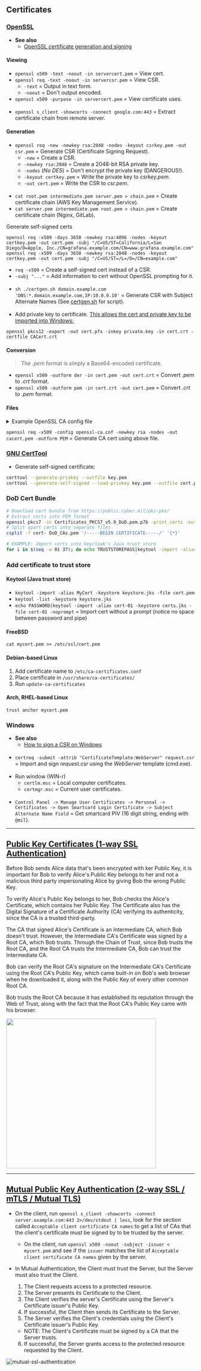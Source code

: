 ## Certificates

### [OpenSSL](https://www.openssl.org/docs/)

- **See also**
  - [OpenSSL certificate generation and signing](https://stackoverflow.com/questions/21297139/how-do-you-sign-a-certificate-signing-request-with-your-certification-authority)

#### Viewing

- `openssl x509 -text -noout -in servercert.pem` = View cert.
- `openssl req -text -noout -in servercsr.pem` = View CSR.
  - `-text` = Output in text form.
  - `-noout` = Don't output encoded.
- `openssl x509 -purpose -in servercert.pem` = View certificate uses.
<br><br>
- `openssl s_client -showcerts -connect google.com:443` = Extract certificate chain from remote server.

#### Generation

- `openssl req -new -newkey rsa:2048 -nodes -keyout csrkey.pem -out csr.pem` = Generate CSR (Certificate Signing Request).
  - `-new` = Create a CSR.
  - `-newkey rsa:2048` = Create a 2048-bit RSA private key.
  - `-nodes` (*No DES*) = Don't encrypt the private key (DANGEROUS!).
  - `-keyout certkey.pem` = Write the private key to *csrkey.pem*.
  - `-out cert.pem` = Write the CSR to *csr.pem*.
<br><br>
- `cat root.pem intermediate.pem server.pem > chain.pem` = Create certificate chain (AWS Key Management Service).
- `cat server.pem intermediate.pem root.pem > chain.pem` = Create certificate chain (Nginx, GitLab).

Generate self-signed certs
```
openssl req -x509 -days 3650 -newkey rsa:4096 -nodes -keyout certkey.pem -out cert.pem -subj "/C=US/ST=California/L=San Diego/O=Apple, Inc./CN=grafana.example.com/CN=www.grafana.example.com"
openssl req -x509 -days 3650 -newkey rsa:2048 -nodes -keyout certkey.pem -out cert.pem -subj "/C=US/ST=/L=/O=/CN=example.com"
```
- `req -x509`   = Create a self-signed cert instead of a CSR.
- `-subj "..."` = Add information to cert without OpenSSL prompting for it.
<br><br>
- `sh ./certgen.sh domain.example.com 'DNS:*.domain.example.com,IP:10.0.0.10'` = Generate CSR with Subject Alternate Names
                                                                               (See [certgen.sh](certgen.sh) for script).
<br><br>
- Add private key to certificate. [This allows the cert and private key to be imported into Windows:](https://security.stackexchange.com/questions/25996/how-to-import-a-private-key-in-windows)
```
openssl pkcs12 -export -out cert.pfx -inkey private.key -in cert.crt -certfile CACert.crt
```

#### Conversion

> The *.pem* format is simply a Base64-encoded certificate.
- `openssl x509 -outform der -in cert.pem -out cert.crt` = Convert *.pem* to *.crt* format.
- `openssl x509 -outform pem -in cert.crt -out cert.pem` = Convert *.crt* to *.pem* format.


#### Files

<details>
  <summary>Example OpenSSL CA config file</summary>

```ini
HOME            = .
RANDFILE        = $ENV::HOME/.rnd

[ ca ]
default_ca       = CA_default   # The default ca section

[ CA_default ]
default_days     = 365           # How long to certify for
default_md       = sha256        # Use public key default MD
preserve         = no            # Keep passed DN ordering
x509_extensions  = ca_extensions # The extensions to add to the cert
email_in_dn      = no            # Don't concat the email in the DN
copy_extensions  = copy          # Required to copy SANs from CSR to cert

[ req ]
default_bits       = 4096
default_keyfile    = cakey.pem
distinguished_name = ca_distinguished_name
x509_extensions    = ca_extensions
string_mask        = utf8only

[ ca_distinguished_name ]
countryName             = Country Name (2 letter code)
stateOrProvinceName     = State or Province Name (full name)
localityName            = Locality Name (eg, city)
organizationName        = Organization Name (eg, company)
organizationalUnitName  = Organizational Unit (eg, division)
commonName              = Common Name (e.g. server FQDN or YOUR name)
emailAddress            = Email Address

[ ca_extensions ]
subjectKeyIdentifier   = hash
authorityKeyIdentifier = keyid:always, issuer
basicConstraints       = critical, CA:true
keyUsage               = keyCertSign, cRLSign
```
</details>

`openssl req -x509 -config openssl-ca.cnf -newkey rsa -nodes -out cacert.pem -outform PEM` = Generate CA cert using above file.

### [GNU CertTool](https://gnutls.org/manual/html_node/certtool-Invocation.html)

- Generate self-signed certificate:
```bash
certtool --generate-privkey --outfile key.pem
certtool --generate-self-signed --load-privkey key.pem --outfile cert.pem
```
### DoD Cert Bundle

```bash
# Download cert bundle from https://public.cyber.mil/pki-pke/
# Extract certs into PEM format
openssl pkcs7 -in Certificates_PKCS7_v5.9_DoD.pem.p7b -print_certs -out DoD_CAs.pem
# Split apart certs into separate files
csplit -f cert- DoD_CAs.pem '/-----BEGIN CERTIFICATE-----/' '{*}'

# EXAMPLE: Import certs into keycloak's Java trust store
for i in $(seq -w 01 37); do echo TRUSTSTOREPASS|keytool -import -alias "cert-${i}" -keystore certs.jks -file "cert-${i}" -noprompt; done
```

### Add certificate to trust store

#### Keytool (Java trust store)
- `keytool -import -alias MyCert -keystore keystore.jks -file cert.pem`
- `keytool -list -keystore keystore.jks`
- `echo PASSWORD|keytool -import -alias cert-01 -keystore certs.jks -file cert-01 -noprompt` = Import cert without a prompt (notice no space between password and pipe)

#### FreeBSD
`cat mycert.pem >> /etc/ssl/cert.pem`

#### Debian-based Linux
1. Add certificate name to `/etc/ca-certificates.conf`
2. Place certificate in `/usr/share/ca-certificates/`
3. Run `update-ca-certificates`

#### Arch, RHEL-based Linux
`trust anchor mycert.pem`

### Windows
- **See also**
  - [How to sign a CSR on Windows](https://docs.aws.amazon.com/cloudhsm/latest/userguide/win-ca-sign-csr.html)
<br><br>
- `certreq -submit -attrib "CertificateTemplate:WebServer" request.csr` = Import and sign *request.csr* using the *WebServer* template (cmd.exe).
<br><br>
- Run window (WIN-r)
  - `certlm.msc` = Local computer certificates.
  - `certmgr.msc` = Current user certificates.
<br><br>
- `Control Panel -> Manage User Certificates -> Personal -> Certificates -> Open Smartcard Login Certificate -> Subject Alternate Name Field` = Get smartcard PIV (16 digit string, ending with `@mil`).

---
## [Public Key Certificates (1-way SSL Authentication)](https://strongarm.io/blog/how-https-works/)

Before Bob sends Alice data that's been encrypted with ker Public Key, it is important for Bob to verify Alice's
Public Key belongs to her and not a malicious third party impersonating Alice by giving Bob the wrong Public Key.

To verify Alice's Public Key belongs to her, Bob checks the Alice's Certificate, which contains her Public Key.
The Certificate also has the Digital Signature of a Certificate Authority (CA) verifying its authenticity, since
the CA is a trusted third-party.

The CA that signed Alice's Certificate is an Intermediate CA, which Bob doesn't trust. However, the Intermediate
CA's Certificate was signed by a Root CA, which Bob trusts. Through the Chain of Trust, since Bob trusts the Root
CA, and the Root CA trusts the Intermediate CA, Bob can trust the Intermediate CA.

Bob can verify the Root CA's signature on the Intermediate CA's Certificate using the Root CA's Public Key, which
came built-in on Bob's web browser when he downloaded it, along with the Public Key of every other common Root CA.

Bob trusts the Root CA because it has established its reputation through the Web of Trust, along with the fact that
the Root CA's Public Key came with his browser.

<img src="images/session_keys.jpg" width="400"/>


---
## [Mutual Public Key Authentication (2-way SSL / mTLS / Mutual TLS)](https://www.codeproject.com/articles/326574/an-introduction-to-mutual-ssl-authentication)

- On the client, run `openssl s_client -showcerts -connect server.example.com:443 2>/dev/stdout | less`, look for the
  section called `Acceptable client certificate CA names` to get a list of CAs that the client's certificate must be
  signed by to be trusted by the server.
  - On the client, run `openssl x509 -noout -subject -issuer < mycert.pem` and see if the `issuer` matches the list of
    `Acceptable client certificate CA names` given by the server.

- In Mutual Authentication, the Client must trust the Server, but the Server must also trust the Client.
  1. The Client requests access to a protected resource.
  2. The Server presents its Certificate to the Client.
  3. The Client verifies the server's Certificate using the Server's Certificate issuer's Public Key.
  4. If successful, the Client then sends its Certificate to the Server.
  5. The Server verifies the Client's credentials using the Client's Certificate issuer's Public Key.
    - NOTE: The Client's Certificate must be signed by a CA that the Server trusts.
  6. If successful, the Server grants access to the protected resource requested by the Client.

![mutual-ssl-authentication](images/mutual_ssl_auth.png)
